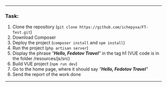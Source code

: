 ----

### Task:
1. Clone the repository (`git clone https://github.com/ichepyxa/FT-Test.git`)
2. Download Composer
3. Deploy the project (`composer install` and `npm install`)
4. Run the project (`php artisan server`)
5. Display the phrase *"**Hello, Fedotov Travel**"* in the tag h1 (VUE code is in the folder /resources/js/src)
6. Build VUE project (`npm run dev`)
7. Go to the home page, where it should say *"**Hello, Fedotov Travel**"*
8. Send the report of the work done

----
